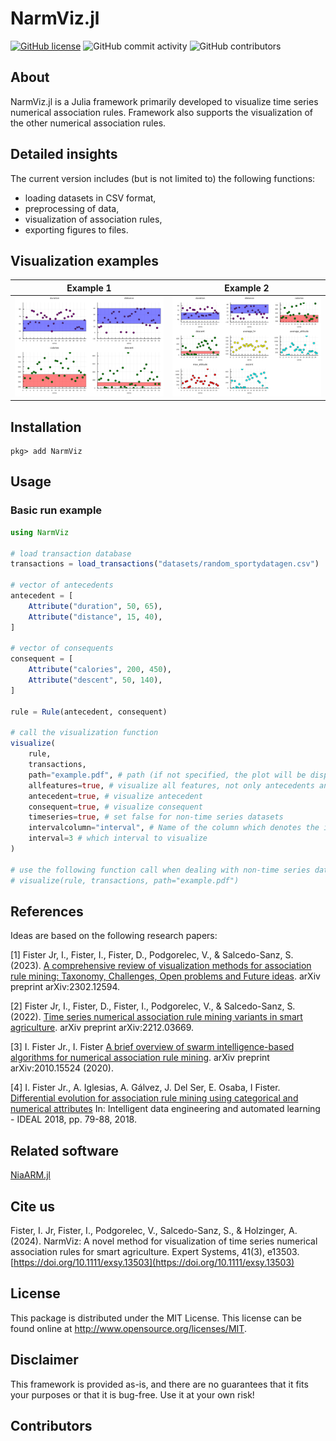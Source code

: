 # NarmViz.jl

[![GitHub license](https://img.shields.io/github/license/firefly-cpp/NarmViz.jl.svg)](https://github.com/firefly-cpp/NarmViz.jl/blob/master/LICENSE)
![GitHub commit activity](https://img.shields.io/github/commit-activity/w/firefly-cpp/NarmViz.jl.svg)
![GitHub contributors](https://img.shields.io/github/contributors/firefly-cpp/NarmViz.jl.svg)

## About

NarmViz.jl is a Julia framework primarily developed to visualize time series numerical association rules.
Framework also supports the visualization of the other numerical association rules.

## Detailed insights
The current version includes (but is not limited to) the following functions:

- loading datasets in CSV format,
- preprocessing of data,
- visualization of association rules,
- exporting figures to files.

## Visualization examples

Example 1            |  Example 2
:-------------------------:|:-------------------------:
![](https://raw.githubusercontent.com/firefly-cpp/NarmViz.jl/main/.github/figures/Fig1.png)  |  ![](https://raw.githubusercontent.com/firefly-cpp/NarmViz.jl/main/.github/figures/Fig2.png)

## Installation

```
pkg> add NarmViz
```

## Usage

### Basic run example

```julia
using NarmViz

# load transaction database
transactions = load_transactions("datasets/random_sportydatagen.csv")

# vector of antecedents
antecedent = [
    Attribute("duration", 50, 65),
    Attribute("distance", 15, 40),
]

# vector of consequents
consequent = [
    Attribute("calories", 200, 450),
    Attribute("descent", 50, 140),
]

rule = Rule(antecedent, consequent)

# call the visualization function
visualize(
    rule,
    transactions,
    path="example.pdf", # path (if not specified, the plot will be displayed in the GUI)
    allfeatures=true, # visualize all features, not only antecedents and consequence
    antecedent=true, # visualize antecedent
    consequent=true, # visualize consequent
    timeseries=true, # set false for non-time series datasets
    intervalcolumn="interval", # Name of the column which denotes the interval (only for time series datasets)
    interval=3 # which interval to visualize
)

# use the following function call when dealing with non-time series data
# visualize(rule, transactions, path="example.pdf")
```

## References

Ideas are based on the following research papers:

[1] Fister Jr, I., Fister, I., Fister, D., Podgorelec, V., & Salcedo-Sanz, S. (2023). [A comprehensive review of visualization methods for association rule mining: Taxonomy, Challenges, Open problems and Future ideas](https://arxiv.org/abs/2302.12594). arXiv preprint arXiv:2302.12594.

[2] Fister Jr, I., Fister, D., Fister, I., Podgorelec, V., & Salcedo-Sanz, S. (2022). [Time series numerical association rule mining variants in smart agriculture](https://arxiv.org/abs/2212.03669). arXiv preprint arXiv:2212.03669.

[3] I. Fister Jr., I. Fister [A brief overview of swarm intelligence-based algorithms for numerical association rule mining](https://arxiv.org/abs/2010.15524). arXiv preprint arXiv:2010.15524 (2020).

[4] I. Fister Jr., A. Iglesias, A. Gálvez, J. Del Ser, E. Osaba, I Fister. [Differential evolution for association rule mining using categorical and numerical attributes](http://www.iztok-jr-fister.eu/static/publications/231.pdf) In: Intelligent data engineering and automated learning - IDEAL 2018, pp. 79-88, 2018.

## Related software

[NiaARM.jl](https://github.com/firefly-cpp/NiaARM.jl)

## Cite us

 Fister, I. Jr, Fister, I., Podgorelec, V., Salcedo-Sanz, S., & Holzinger, A. (2024). NarmViz: A novel method for visualization of time series numerical association rules for smart agriculture. Expert Systems, 41(3), e13503. [https://doi.org/10.1111/exsy.13503](https://doi.org/10.1111/exsy.13503)

## License

This package is distributed under the MIT License. This license can be found online at <http://www.opensource.org/licenses/MIT>.

## Disclaimer

This framework is provided as-is, and there are no guarantees that it fits your purposes or that it is bug-free. Use it at your own risk!

## Contributors

<!-- ALL-CONTRIBUTORS-LIST:START - Do not remove or modify this section -->
<!-- prettier-ignore-start -->
<!-- markdownlint-disable -->

<!-- markdownlint-restore -->
<!-- prettier-ignore-end -->

<!-- ALL-CONTRIBUTORS-LIST:END -->
